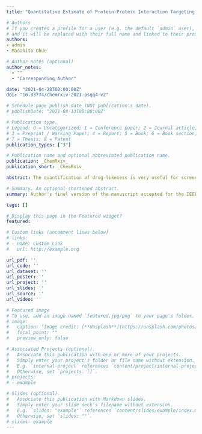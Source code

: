 ```yaml
---
title: "Quantitative Estimate of Protein-Protein Interaction Targeting Drug-likeness"

# Authors
# If you created a profile for a user (e.g. the default `admin` user), write the username (folder name) here 
# and it will be replaced with their full name and linked to their profile.
authors:
- admin
- Masahito Ohue

# Author notes (optional)
author_notes:
  - ""
  - "Corresponding Author"

date: "2021-04-28T00:00:00Z"
doi: "10.33774/chemrxiv-2021-psqq4-v2"

# Schedule page publish date (NOT publication's date).
# publishDate: "2021-08-13T00:00:00Z"

# Publication type.
# Legend: 0 = Uncategorized; 1 = Conference paper; 2 = Journal article;
# 3 = Preprint / Working Paper; 4 = Report; 5 = Book; 6 = Book section;
# 7 = Thesis; 8 = Patent
publication_types: ["3"]

# Publication name and optional abbreviated publication name.
publication: _ChemRxiv_
publication_short: _ChemRxiv_

abstract: The quantification of drug-likeness is very useful for screening drug candidates. The quantitative estimate of druglikeness (QED) is the most commonly used quantitative drug efficacy assessment method proposed by Bickerton et al. However, QED is not considered suitable for screening compounds that target protein-protein interactions (PPI), which have garnered significant interest in recent years. Therefore, we developed a method called the quantitative estimate of protein-protein interaction targeting drug-likeness (QEPPI), specifically for earlystage screening of PPI-targeting compounds. QEPPI is an extension of the QED method for PPI-targeting drugs and developed using the QED concept, involving modeling physicochemical properties based on the information available on the drug. QEPPI models the physicochemical properties of compounds that have been reported in the literature to act on PPIs. Compounds in iPPI-DB, which comprises PPI inhibitors and stabilizers, and FDA-approved drugs were evaluated using QEPPI. The results showed that QEPPI is more suitable for the early screening of PPI-targeting compounds than QED. QEPPI was also considered an extended concept of “Rule-of-Four” (RO4), a PPI inhibitor index proposed by Morelli et al. We have been able to turn a discrete value indicator into a continuous value indicator. To compare the discriminatory performance of QEPPI and RO4, we evaluated their discriminatory performance using the datasets of PPI-target compounds and FDA-approved drugs using Fscore and other indices. Results of the F-score of RO4 and QEPPI were 0.446 and 0.499, respectively. QEPPI demonstrated better performance and enabled quantification of drug-likeness for early-stage PPI drug discovery. Hence, it could be used as an initial filter for efficient screening of PPI-targeting compounds, which has been difficult in the past.

# Summary. An optional shortened abstract.
summary: Author's final version of the manuscript accepted for the IEEE CIBCB 2021 conference. © 2021 IEEE.

tags: []

# Display this page in the Featured widget?
featured:

# Custom links (uncomment lines below)
# links:
# - name: Custom Link
#   url: http://example.org

url_pdf: ''
url_code: ''
url_dataset: ''
url_poster: ''
url_project: ''
url_slides: ''
url_source: ''
url_video: ''

# Featured image
# To use, add an image named `featured.jpg/png` to your page's folder. 
# image:
#   caption: 'Image credit: [**Unsplash**](https://unsplash.com/photos/pLCdAaMFLTE)'
#   focal_point: ""
#   preview_only: false

# Associated Projects (optional).
#   Associate this publication with one or more of your projects.
#   Simply enter your project's folder or file name without extension.
#   E.g. `internal-project` references `content/project/internal-project/index.md`.
#   Otherwise, set `projects: []`.
# projects:
# - example

# Slides (optional).
#   Associate this publication with Markdown slides.
#   Simply enter your slide deck's filename without extension.
#   E.g. `slides: "example"` references `content/slides/example/index.md`.
#   Otherwise, set `slides: ""`.
# slides: example
---
```


<!-- {{% callout note %}}
Click the *Cite* button above to demo the feature to enable visitors to import publication metadata into their reference management software.
{{% /callout %}}

{{% callout note %}}
Create your slides in Markdown - click the *Slides* button to check out the example.
{{% /callout %}}

Supplementary notes can be added here, including [code, math, and images](https://wowchemy.com/docs/writing-markdown-latex/). -->
